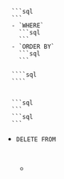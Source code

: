 


























  

      ```sql
      ```
      - `WHERE`
        ```sql
        ```
      - `ORDER BY`
        ```sql
        ```

      ````sql
      ````


      ```sql
      ```
      ```sql
      ```

  - `DELETE FROM`
      ```sql
      ```
      ```sql
      ```
    -



























